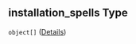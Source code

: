 ## installation\_spells Type

`object[]` ([Details](workers-properties-hosts-additionalproperties-properties-installation_spells-items.md))
